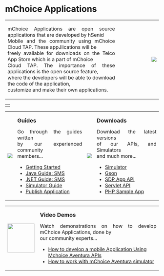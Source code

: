 # mChoice Applications #

<table width='800' border='0'>
<tr>
<td align='justify'>
<p>mChoice Applications are open source applications that are developed by hSenid<br>
Mobile and the community using mChoice Cloud TAP. These appJlications will be<br>
freely available for downloads on the Telco App Store which is a part of mChoice<br>
Cloud TAP. The importance of these applications is the open source feature,<br>
where the developers will be able to download the code of the application,<br>
customize and make their own applications.</p>
</td>
<td width='120' align='right'> <img src='http://img192.imageshack.us/img192/7993/homesmsnew.png' /> </td> </tr> </table>

<table width='800' border='0'>
<tr>

<td align='justify'>
</td>
</tr>
</table>

<table width='800' border='0'>
<tr>
<td><img src='http://img685.imageshack.us/img685/9913/homeguides.png' /></td>
<td> <p> <font size='4'> <b> Guides </b></font></p>
<p align='justify'>Go through the guides written<br>
by our experienced community<br>
members...</p><ul>
<li><a href='https://github.com/etisalat-appzone/wiki/blob/master/guides/GettingStarted.md'>Getting Started</a></li>
<li><a href='https://github.com/etisalat-appzone/wiki/blob/master/guides/JavaGuide.md'>Java Guide: SMS</a></li>
<li><a href='https://github.com/etisalat-appzone/wiki/blob/master/guides/DotNetGuide.md'>.NET Guide: SMS</a></li>
<li><a href='https://github.com/etisalat-appzone/wiki/blob/master/guides/SimulatorGuide.md'>Simulator Guide</a></li>
<li><a href='https://github.com/etisalat-appzone/wiki/blob/master/guides/ApplicationImplementationGuide.md'>Publish Application</a></li></ul>
</td>
<td><img src='http://img708.imageshack.us/img708/5931/homedownload.png' /></td>
<td> <p> <font size='4'> <b> Downloads </b> </font></p>
<p align='justify'>Download the latest versions<br>
of our APIs, and Simulators<br>
and much more...</p><ul>
<li><a href='https://www.dropbox.com/s/5o38ufvecq4m0gp/sdk-standalone-1.1.50-distribution.zip'>Simulator</a></li>
<li><a href='https://www.dropbox.com/s/pj6ib9wed4o3hsw/gson-1.7.2.jar'>Gson</a></li>
<li><a href='https://www.dropbox.com/s/5fzgl9r67b3x5l9/sdp-app-api-1.1.50.jar'>SDP App API</a></li>
<li><a href='https://www.dropbox.com/s/ivxo7ruri1gvaz5/servlet-api-2.4.jar'>Servlet API</a></li>
<li><a href='https://www.dropbox.com/sh/82rqkpgf9ae2hyh/AADNBp-0u_OsTPwnRDoM7NJha/subscribers-php-app.tar.gz?dl=0'>PHP Sample App</a></li>
</ul></td></tr></table>

<table width='800' border='0'>
<tr>
<td width='90'><img width='88' height='95' src='http://img706.imageshack.us/img706/6789/homevidz.png' /></td>
<td>
<p><font size='4'> <b> Video Demos </b> </font> </p>
<p align='justify'>Watch demonstrations on how to develop mChoice Applications, done by<br>
our community experts...<br>
<ul><li><a href='http://www.youtube.com/watch?v=JBmOkNQz_Qk'>How to develop a mobile Application Using Mchoice Aventura APIs</a></li>
<li><a href='http://www.youtube.com/watch?v=zgnFuJux62w&feature=related'>How to work with mChoice Aventura simulator</a></li></ul></p>
</td>
</tr>
</table>
